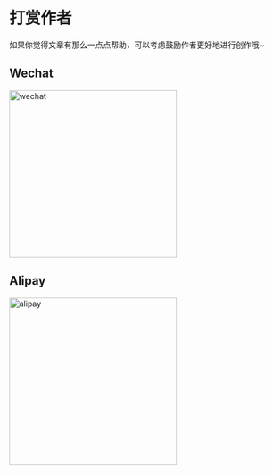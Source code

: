 # 打赏作者

如果你觉得文章有那么一点点帮助，可以考虑鼓励作者更好地进行创作哦~

## Wechat

<img src="/_static/images/wechat.jpg" width="300" alt="wechat" />

## Alipay

<img src="/_static/images/alipay.jpg" width="300" alt="alipay" />